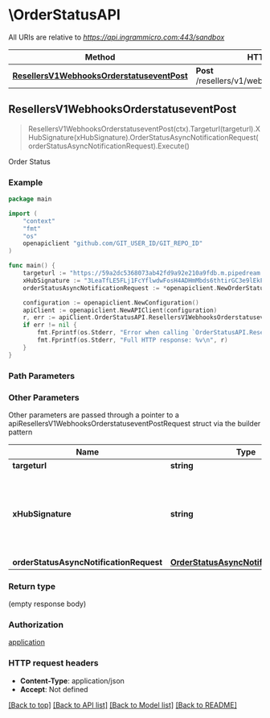 # \OrderStatusAPI

All URIs are relative to *https://api.ingrammicro.com:443/sandbox*

Method | HTTP request | Description
------------- | ------------- | -------------
[**ResellersV1WebhooksOrderstatuseventPost**](OrderStatusAPI.md#ResellersV1WebhooksOrderstatuseventPost) | **Post** /resellers/v1/webhooks/orderstatusevent | Order Status



## ResellersV1WebhooksOrderstatuseventPost

> ResellersV1WebhooksOrderstatuseventPost(ctx).Targeturl(targeturl).XHubSignature(xHubSignature).OrderStatusAsyncNotificationRequest(orderStatusAsyncNotificationRequest).Execute()

Order Status

### Example

```go
package main

import (
	"context"
	"fmt"
	"os"
	openapiclient "github.com/GIT_USER_ID/GIT_REPO_ID"
)

func main() {
	targeturl := "https://59a2dc5368073ab42fd9a92e210a9fdb.m.pipedream.net/" // string | The webhook url where the request needs to sent.
	xHubSignature := "3LeaTfLE5FLj1FcYflwdwFosH4ADHmMbds6thtirGC3e9lEkF9/1pt4T2fQQGlxf40EznDBER0b60M75K6ZW0A==" // string | Ingram Micro creates a signature token by use of a secret key + Event ID. The algorithm to generate the secret ley is given at link https://developer.ingrammicro.com/reseller/article/how-use-webhook-secret-key. Use the event Id in the below sample along with your secret key to generate the key. Alternatively, to send try this out, use a random text to see how it works.
	orderStatusAsyncNotificationRequest := *openapiclient.NewOrderStatusAsyncNotificationRequest() // OrderStatusAsyncNotificationRequest | 

	configuration := openapiclient.NewConfiguration()
	apiClient := openapiclient.NewAPIClient(configuration)
	r, err := apiClient.OrderStatusAPI.ResellersV1WebhooksOrderstatuseventPost(context.Background()).Targeturl(targeturl).XHubSignature(xHubSignature).OrderStatusAsyncNotificationRequest(orderStatusAsyncNotificationRequest).Execute()
	if err != nil {
		fmt.Fprintf(os.Stderr, "Error when calling `OrderStatusAPI.ResellersV1WebhooksOrderstatuseventPost``: %v\n", err)
		fmt.Fprintf(os.Stderr, "Full HTTP response: %v\n", r)
	}
}
```

### Path Parameters



### Other Parameters

Other parameters are passed through a pointer to a apiResellersV1WebhooksOrderstatuseventPostRequest struct via the builder pattern


Name | Type | Description  | Notes
------------- | ------------- | ------------- | -------------
 **targeturl** | **string** | The webhook url where the request needs to sent. | 
 **xHubSignature** | **string** | Ingram Micro creates a signature token by use of a secret key + Event ID. The algorithm to generate the secret ley is given at link https://developer.ingrammicro.com/reseller/article/how-use-webhook-secret-key. Use the event Id in the below sample along with your secret key to generate the key. Alternatively, to send try this out, use a random text to see how it works. | 
 **orderStatusAsyncNotificationRequest** | [**OrderStatusAsyncNotificationRequest**](OrderStatusAsyncNotificationRequest.md) |  | 

### Return type

 (empty response body)

### Authorization

[application](../README.md#application)

### HTTP request headers

- **Content-Type**: application/json
- **Accept**: Not defined

[[Back to top]](#) [[Back to API list]](../README.md#documentation-for-api-endpoints)
[[Back to Model list]](../README.md#documentation-for-models)
[[Back to README]](../README.md)

